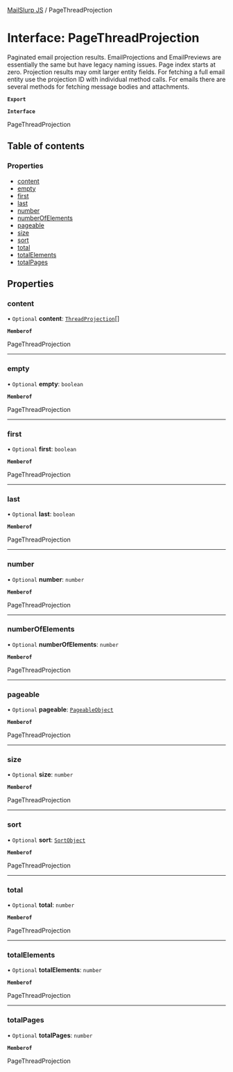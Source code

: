 [MailSlurp JS](../README.md) / PageThreadProjection

# Interface: PageThreadProjection

Paginated email projection results. EmailProjections and EmailPreviews are essentially the same but have legacy naming issues. Page index starts at zero. Projection results may omit larger entity fields. For fetching a full email entity use the projection ID with individual method calls. For emails there are several methods for fetching message bodies and attachments.

**`Export`**

**`Interface`**

PageThreadProjection

## Table of contents

### Properties

- [content](PageThreadProjection.md#content)
- [empty](PageThreadProjection.md#empty)
- [first](PageThreadProjection.md#first)
- [last](PageThreadProjection.md#last)
- [number](PageThreadProjection.md#number)
- [numberOfElements](PageThreadProjection.md#numberofelements)
- [pageable](PageThreadProjection.md#pageable)
- [size](PageThreadProjection.md#size)
- [sort](PageThreadProjection.md#sort)
- [total](PageThreadProjection.md#total)
- [totalElements](PageThreadProjection.md#totalelements)
- [totalPages](PageThreadProjection.md#totalpages)

## Properties

### content

• `Optional` **content**: [`ThreadProjection`](ThreadProjection.md)[]

**`Memberof`**

PageThreadProjection

___

### empty

• `Optional` **empty**: `boolean`

**`Memberof`**

PageThreadProjection

___

### first

• `Optional` **first**: `boolean`

**`Memberof`**

PageThreadProjection

___

### last

• `Optional` **last**: `boolean`

**`Memberof`**

PageThreadProjection

___

### number

• `Optional` **number**: `number`

**`Memberof`**

PageThreadProjection

___

### numberOfElements

• `Optional` **numberOfElements**: `number`

**`Memberof`**

PageThreadProjection

___

### pageable

• `Optional` **pageable**: [`PageableObject`](PageableObject.md)

**`Memberof`**

PageThreadProjection

___

### size

• `Optional` **size**: `number`

**`Memberof`**

PageThreadProjection

___

### sort

• `Optional` **sort**: [`SortObject`](SortObject.md)

**`Memberof`**

PageThreadProjection

___

### total

• `Optional` **total**: `number`

**`Memberof`**

PageThreadProjection

___

### totalElements

• `Optional` **totalElements**: `number`

**`Memberof`**

PageThreadProjection

___

### totalPages

• `Optional` **totalPages**: `number`

**`Memberof`**

PageThreadProjection
